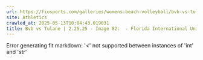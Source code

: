```yaml
---
url: https://fiusports.com/galleries/womens-beach-volleyball/bvb-vs-tulane-2-25-25/image-82/355/62635
site: Athletics
crawled_at: 2025-05-13T10:04:43.019031
title: Bvb vs Tulane | 2.25.25 - Image 82:  - Florida International University
---
```


Error generating fit markdown: '<' not supported between instances of 'int' and 'str'